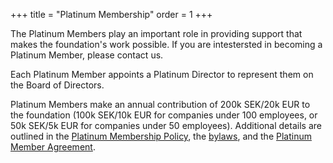 +++
title = "Platinum Membership"
order = 1
+++

The Platinum Members play an important role in providing support that makes the foundation's work possible. If you are intestersted in becoming a Platinum Member, please contact us.

Each Platinum Member appoints a Platinum Director to represent them on the Board of Directors.

Platinum Members make an annual contribution of 200k SEK/20k EUR to the foundation (100k SEK/10k EUR for companies under 100 employees, or 50k SEK/5k EUR for companies under 50 employees). Additional details are outlined in the [Platinum Membership Policy](/legal/platinum-policy/), the [bylaws](/legal/bylaws/), and the [Platinum Member Agreement](/legal/platinum-agreement/).

